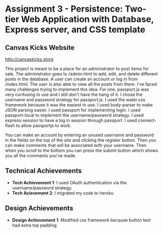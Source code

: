 Assignment 3 - Persistence: Two-tier Web Application with Database, Express server, and CSS template
===

## Canvas Kicks Website

http://canvaskicks.store

This project is meant to be a place for an administrator to post items for sale. The administrator goes to /admin.html
to add, edit, and delete different posts in the database. A user can create an account or log in from /index.html.
The user is also able to view all the posts from there. I've faced many challenges trying to implement this idea. For one,
passport.js was very confusing to use and I still don't have the hang of it. I chose the username and password strategy
for passport.js. I used the water.css framework because it was the easiest to use. I used body-parser to make JSON parsing
easier. I used passport for implementing login. I used passport-local to implement the username/password strategy. I used 
express-session to have a log in session through passport. I used connect-flash to allow passportjs to work.

You can make an account by entering an unused username and password in the fields on the top of the site and clicking 
the register button. Then you can make comments that will be associated with your username. Then when you scroll to the
bottom you can press the submit button which shows you all the comments you've made.


## Technical Achievements
- **Tech Achievement 1**: I used OAuth authentication via the username/password strategy.
- **Tech Acievement 2**: I migrated my code to heroku

## Design Achievements
- **Design Achievement 1**: Modified css framework because button text had extra top padding


